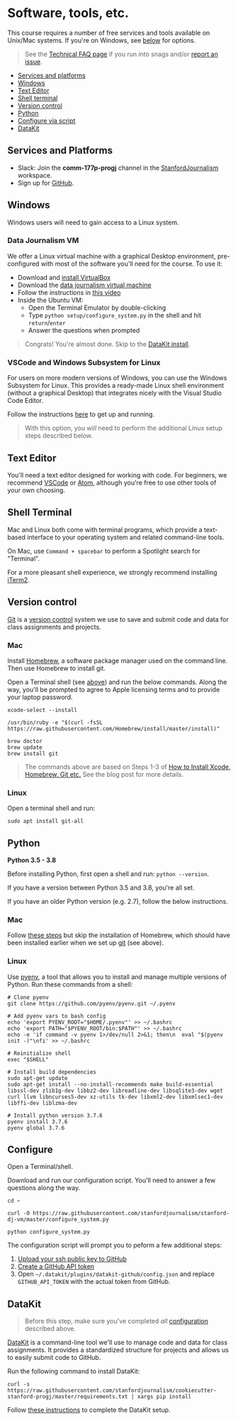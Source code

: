 # Software, tools, etc.

This course requires a number of free services and tools available on Unix/Mac systems. If you're on Windows, see [below](#windows) for options.

> See the [Technical FAQ page](tech_faq.md) if you run into snags and/or [report an issue](/issues).

- [Services and platforms](#services-and-platforms)
- [Windows](#windows)
- [Text Editor](#text-editor)
- [Shell terminal](#shell-terminal)
- [Version control](#version-control)
- [Python](#python)
- [Configure via script](#configure)
- [DataKit](#datakit)

## Services and Platforms

* Slack: Join the **comm-177p-progj** channel in the [StanfordJournalism][] workspace.
* Sign up for [GitHub](https://github.com/).

## Windows

Windows users will need to gain access to a Linux system.

### Data Journalism VM

We offer a Linux virtual machine with a graphical Desktop environment, pre-configured with most of the software you'll need for
the course. To use it:

* Download and [install VirtualBox](https://www.virtualbox.org/wiki/Downloads)
* Download the [data journalism virtual machine](https://www.dropbox.com/s/c5gfwrm3ofmejk5/stanford-dj-vm.ova?dl=0)
* Follow the instructions in [this video](https://youtu.be/p2Ngy7smS78)
* Inside the Ubuntu VM:
  * Open the Terminal Emulator by double-clicking
  * Type `python setup/configure_system.py` in the shell and hit `return`/`enter`
  * Answer the questions when prompted

> Congrats! You're almost done. Skip to the [DataKit install](#datakit).

### VSCode and Windows Subsystem for Linux

For users on more modern versions of Windows, you can use the Windows Subsystem for Linux. This provides a ready-made Linux shell environment (without a graphical Desktop) that integrates nicely with the Visual Studio Code Editor. 

Follow the instructions [here](https://marketplace.visualstudio.com/items?itemName=ms-vscode-remote.remote-wsl) to get up and running.

> With this option, you *will* need to perform the additional Linux setup steps described below.

## Text Editor

You'll need a text editor designed for working with code. For beginners, we recommend [VSCode][] or [Atom][], although you're free to use other tools of your own choosing.

## Shell Terminal

Mac and Linux both come with terminal programs, which provide a text-based interface to your operating system and related command-line tools. 

On Mac, use `Command + spacebar` to perform a Spotlight search for "Terminal".

For a more pleasant shell experience, we strongly recommend installing [iTerm2](https://iterm2.com/).

## Version control

[Git][] is a [version control][] system we use to save and submit code and data for class assignments and projects.

[version control]: https://en.wikipedia.org/wiki/Version_control

### Mac

Install [Homebrew][], a software package manager used on the command line. Then use Homebrew to install git.

Open a Terminal shell (see [above](#shell-terminal)) and run the below commands. Along the way, you'll be prompted to agree to Apple licensing terms and to provide your laptop password.

```
xcode-select --install

/usr/bin/ruby -e "$(curl -fsSL https://raw.githubusercontent.com/Homebrew/install/master/install)"

brew doctor
brew update
brew install git
```

> The commands above are based on Steps 1-3 of [How to Install Xcode, Homebrew, Git etc.](https://www.moncefbelyamani.com/how-to-install-xcode-homebrew-git-rvm-ruby-on-mac/#laptop-script) See the blog post for more details.

### Linux

Open a terminal shell and run: 

```
sudo apt install git-all
```

## Python

**Python 3.5 - 3.8**

Before installing Python, first open a shell and run: `python --version`.

If you have a version between Python 3.5 and 3.8, you're all set.

If you have an older Python version (e.g. 2.7), follow the below instructions.

### Mac

Follow [these steps][] but skip the installation of Homebrew, which should have been installed earlier when we set up [git](#version-control) (see above).

[install instructions]: https://docs.python-guide.org/starting/installation/
[these steps]: https://docs.python-guide.org/starting/install3/osx/#install3-osx


[Atom]: https://atom.io/
[Homebrew]: https://brew.sh/
[git]: https://git-scm.com/
[StanfordJournalism]: https://stanford-r8xo.slack.com/home
[VSCode]: https://code.visualstudio.com/

### Linux

Use [pyenv](https://github.com/pyenv/pyenv), a tool that allows you to install and manage multiple versions of Python. Run these commands from a shell:

```
# Clone pyenv
git clone https://github.com/pyenv/pyenv.git ~/.pyenv

# Add pyenv vars to bash config
echo 'export PYENV_ROOT="$HOME/.pyenv"' >> ~/.bashrc
echo 'export PATH="$PYENV_ROOT/bin:$PATH"' >> ~/.bashrc
echo -e 'if command -v pyenv 1>/dev/null 2>&1; then\n  eval "$(pyenv init -)"\nfi' >> ~/.bashrc

# Reinitialize shell
exec "$SHELL"

# Install build dependencies
sudo apt-get update
sudo apt-get install --no-install-recommends make build-essential libssl-dev zlib1g-dev libbz2-dev libreadline-dev libsqlite3-dev wget curl llvm libncurses5-dev xz-utils tk-dev libxml2-dev libxmlsec1-dev libffi-dev liblzma-dev

# Install python version 3.7.6
pyenv install 3.7.6
pyenv global 3.7.6
```

## Configure

Open a Terminal/shell. 

Download and run our configuration script. You'll need to answer a few questions along the way.

```
cd ~

curl -O https://raw.githubusercontent.com/stanfordjournalism/stanford-dj-vm/master/configure_system.py

python configure_system.py
```

The configuration script will prompt you to peform a few additional steps:

1. [Upload your ssh public key to GitHub](https://help.github.com/en/github/authenticating-to-github/adding-a-new-ssh-key-to-your-github-account)
1. [Create a GitHub API token](https://help.github.com/en/github/authenticating-to-github/creating-a-personal-access-token-for-the-command-line)
1. Open `~/.datakit/plugins/datakit-github/config.json` and replace `GITHUB_API_TOKEN` with the actual token from GitHub.

## DataKit

> Before this step, make sure you've completed *all* [configuration](#configure) described above.

[DataKit][] is a command-line tool we'll use to manage code and data for class assignments. It provides a standardized structure for projects and allows us to easily submit code to GitHub.

Run the following command to install DataKit:

```
curl -s https://raw.githubusercontent.com/stanfordjournalism/cookiecutter-stanford-progj/master/requirements.txt | xargs pip install
```

Follow [these instructions](datakit.md#first-project) to complete the DataKit setup.

[DataKit]: https://datakit.ap.org/